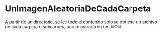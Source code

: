 # UnImagenAleatoriaDeCadaCarpeta
A partir de un directorio, se lee todo el contenido solo se obtiene un archivo de cada carpeta o subcarpeta para mostrarla en un JSON
